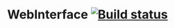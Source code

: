 # WebInterface [![Build status](https://ci.appveyor.com/api/projects/status/y4ovehw4km2xhstl?svg=true)](https://ci.appveyor.com/project/artemyev86an/webinterface)
